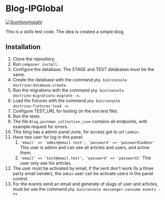 # Blog-IPGlobal
[![SymfonyInsight](https://insight.symfony.com/projects/76f2d46a-1480-4fdf-8f40-27a9e6e7e2b7/big.svg)](https://insight.symfony.com/projects/76f2d46a-1480-4fdf-8f40-27a9e6e7e2b7)

This is a skills test code. The idea is created a simple blog.

## Installation

1. Clone the repository.
2. Run `composer install`.
3. Configure the database. The STAGE and TEST databases must be the same.
4. Create the database with the command `php bin/console doctrine:database:create`.
5. Run the migrations with the command `php bin/console doctrine:migrations:migrate -n`.
6. Load the fixtures with the command `php bin/console doctrine:fixtures:load -n`.
7. Configure TEST_URL for testing (in the env.test file).
8. Run the tests.
9. The file `Blog.postman_collection.json` contains all endpoints, with example request for errors.
10. This blog has a admin panel zone, for access got to url `\admin`.
11. Have two user for log in this panel:
    1. `'email' => 'admin@email.test', 'password' => 'password1admin'` This user is admin and can see all articles and users, and active them.
    2. `'email' => 'test@email.test', 'password' => 'password1'` This user only see his articles.
12. The user must be activated by email, if the sent don't work (Is a three party email sender), the `admin` user can be activate users in the panel control.
13. For the events send an email and generate of slugs of user and articles, must be use the command `php bin/console messenger:consume events -vv`
